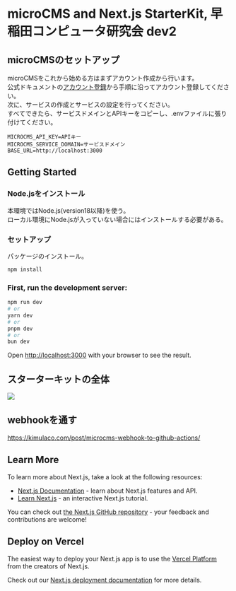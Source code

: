 # microCMS and Next.js StarterKit, 早稲田コンピュータ研究会 dev2

## microCMSのセットアップ

microCMSをこれから始める方はまずアカウント作成から行います。  
公式ドキュメントの[アカウント登録](https://document.microcms.io/manual/signup)から手順に沿ってアカウント登録してください。  
次に、サービスの作成とサービスの設定を行ってください。  
すべてできたら、サービスドメインとAPIキーをコピーし、.envファイルに張り付けてください。

```config
MICROCMS_API_KEY=APIキー
MICROCMS_SERVICE_DOMAIN=サービスドメイン
BASE_URL=http://localhost:3000
```

## Getting Started

### Node.jsをインストール

本環境ではNode.js(version18以降)を使う。  
ローカル環境にNode.jsが入っていない場合にはインストールする必要がある。

### セットアップ

パッケージのインストール。

```bash
npm install
```

### First, run the development server:

```bash
npm run dev
# or
yarn dev
# or
pnpm dev
# or
bun dev
```

Open [http://localhost:3000](http://localhost:3000) with your browser to see the result.

## スターターキットの全体

![](./docs/structure.drawio.svg)

## webhookを通す

https://kimulaco.com/post/microcms-webhook-to-github-actions/

## Learn More

To learn more about Next.js, take a look at the following resources:

- [Next.js Documentation](https://nextjs.org/docs) - learn about Next.js features and API.
- [Learn Next.js](https://nextjs.org/learn) - an interactive Next.js tutorial.

You can check out [the Next.js GitHub repository](https://github.com/vercel/next.js/) - your feedback and contributions are welcome!

## Deploy on Vercel

The easiest way to deploy your Next.js app is to use the [Vercel Platform](https://vercel.com/new?utm_medium=default-template&filter=next.js&utm_source=create-next-app&utm_campaign=create-next-app-readme) from the creators of Next.js.

Check out our [Next.js deployment documentation](https://nextjs.org/docs/deployment) for more details.
